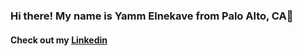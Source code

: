 ### Hi there! My name is Yamm Elnekave from Palo Alto, CA👋

#### Check out my [Linkedin](https://www.linkedin.com/in/yamm-elnekave/)
<!--
<p align="center">
  <img alt="Github Stats" src="https://github-readme-stats.vercel.app/api?username=mrElnekave&show_icons=true&count_private=true&theme=tokyonight"/>
</p>
--> 
